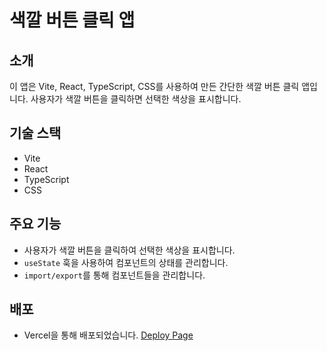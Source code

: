 # 색깔 버튼 클릭 앱

## 소개

이 앱은 Vite, React, TypeScript, CSS를 사용하여 만든 간단한 색깔 버튼 클릭 앱입니다. 사용자가 색깔 버튼을 클릭하면 선택한 색상을 표시합니다.

## 기술 스택

- Vite
- React
- TypeScript
- CSS

## 주요 기능

- 사용자가 색깔 버튼을 클릭하여 선택한 색상을 표시합니다.
- `useState` 훅을 사용하여 컴포넌트의 상태를 관리합니다.
- `import/export`를 통해 컴포넌트들을 관리합니다.

## 배포

- Vercel을 통해 배포되었습니다. [Deploy Page](https://introduce-4aro4yvpj-resonas-projects-d5098e93.vercel.app)
